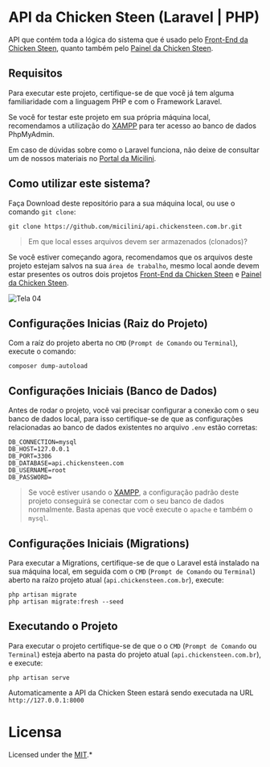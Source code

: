 # API da Chicken Steen (Laravel | PHP)

API que contém toda a lógica do sistema que é usado pelo [Front-End da Chicken Steen](https://github.com/micilini/Chicken-Steen), quanto também pelo [Painel da Chicken Steen](https://github.com/micilini/painel.chickensteen.com.br).

## Requisitos

Para executar este projeto, certifique-se de que você já tem alguma familiaridade com a linguagem PHP e com o Framework Laravel.

Se você for testar este projeto em sua própria máquina local, recomendamos a utilização do [XAMPP](https://www.apachefriends.org/pt_br/index.html) para ter acesso ao banco de dados PhpMyAdmin.

Em caso de dúvidas sobre como o Laravel funciona, não deixe de consultar um de nossos materiais no [Portal da Micilini](https://micilini.com/conteudos/php/laravel-parte-1).

## Como utilizar este sistema?

Faça Download deste repositório para a sua máquina local, ou use o comando ```git clone```:

```
git clone https://github.com/micilini/api.chickensteen.com.br.git
```

> Em que local esses arquivos devem ser armazenados (clonados)?

Se você estiver começando agora, recomendamos que os arquivos deste projeto estejam salvos na sua ```área de trabalho```, mesmo local aonde devem estar presentes os outros dois projetos [Front-End da Chicken Steen](https://github.com/micilini/Chicken-Steen) e [Painel da Chicken Steen](https://github.com/micilini/painel.chickensteen.com.br).

![Tela 04](http://chickensteen.com.br/assets/images/telas/tela-04.png)

## Configurações Inicias (Raiz do Projeto)

Com a raíz do projeto aberta no ```CMD``` (```Prompt de Comando``` ou ```Terminal```), execute o comando:

```
composer dump-autoload
```

## Configurações Iniciais (Banco de Dados)

Antes de rodar o projeto, você vai precisar configurar a conexão com o seu banco de dados local, para isso certifique-se de que as configurações relacionadas ao banco de dados existentes no arquivo ```.env``` estão corretas:

```
DB_CONNECTION=mysql
DB_HOST=127.0.0.1
DB_PORT=3306
DB_DATABASE=api.chickensteen.com
DB_USERNAME=root
DB_PASSWORD=
```

> Se você estiver usando o [XAMPP](https://www.apachefriends.org/pt_br/index.html), a configuração padrão deste projeto conseguirá se conectar com o seu banco de dados normalmente. Basta apenas que você execute o ```apache``` e também o ```mysql```.

## Configurações Iniciais (Migrations)

Para executar a Migrations, certifique-se de que o Laravel está instalado na sua máquina local, em seguida com o ```CMD``` (```Prompt de Comando``` ou ```Terminal```) aberto na raízo projeto atual (```api.chickensteen.com.br```), execute:

```
php artisan migrate
php artisan migrate:fresh --seed
```

## Executando o Projeto

Para executar o projeto certifique-se de que o  o ```CMD``` (```Prompt de Comando``` ou ```Terminal```) esteja aberto na pasta do projeto atual (```api.chickensteen.com.br```), e execute:

```
php artisan serve
```

Automaticamente a API da Chicken Steen estará sendo executada na URL  ```http://127.0.0.1:8000```

# Licensa

Licensed under the [MIT](https://github.com/git/git-scm.com/blob/main/MIT-LICENSE.txt).*
